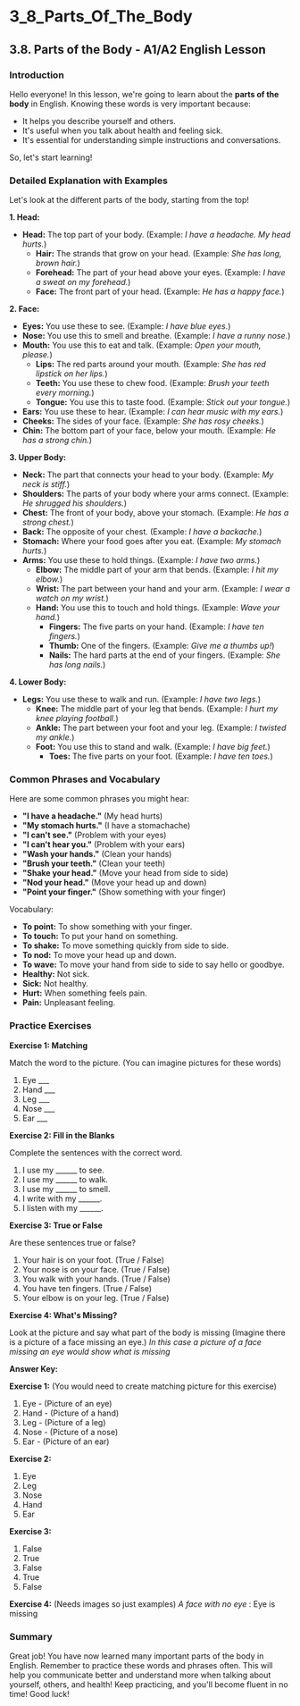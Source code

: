 # 3_8_Parts_Of_The_Body

## 3.8. Parts of the Body - A1/A2 English Lesson

### Introduction

Hello everyone! In this lesson, we're going to learn about the **parts of the body** in English. Knowing these words is very important because:

*   It helps you describe yourself and others.
*   It's useful when you talk about health and feeling sick.
*   It's essential for understanding simple instructions and conversations.

So, let's start learning!

### Detailed Explanation with Examples

Let's look at the different parts of the body, starting from the top!

**1. Head:**

*   **Head:** The top part of your body.  (Example: *I have a headache. My head hurts.*)
    *   **Hair:** The strands that grow on your head. (Example: *She has long, brown hair.*)
    *   **Forehead:** The part of your head above your eyes. (Example: *I have a sweat on my forehead.*)
    *   **Face:** The front part of your head. (Example: *He has a happy face.*)

**2. Face:**

*   **Eyes:** You use these to see. (Example: *I have blue eyes.*)
*   **Nose:** You use this to smell and breathe. (Example: *I have a runny nose.*)
*   **Mouth:** You use this to eat and talk. (Example: *Open your mouth, please.*)
    *   **Lips:** The red parts around your mouth. (Example: *She has red lipstick on her lips.*)
    *   **Teeth:** You use these to chew food. (Example: *Brush your teeth every morning.*)
    *   **Tongue:** You use this to taste food. (Example: *Stick out your tongue.*)
*   **Ears:** You use these to hear. (Example: *I can hear music with my ears.*)
*   **Cheeks:** The sides of your face. (Example: *She has rosy cheeks.*)
*   **Chin:** The bottom part of your face, below your mouth. (Example: *He has a strong chin.*)

**3. Upper Body:**

*   **Neck:** The part that connects your head to your body. (Example: *My neck is stiff.*)
*   **Shoulders:** The parts of your body where your arms connect. (Example: *He shrugged his shoulders.*)
*   **Chest:** The front of your body, above your stomach. (Example: *He has a strong chest.*)
*   **Back:** The opposite of your chest. (Example: *I have a backache.*)
*   **Stomach:** Where your food goes after you eat. (Example: *My stomach hurts.*)
*   **Arms:** You use these to hold things. (Example: *I have two arms.*)
    *   **Elbow:** The middle part of your arm that bends. (Example: *I hit my elbow.*)
    *   **Wrist:** The part between your hand and your arm. (Example: *I wear a watch on my wrist.*)
    *   **Hand:** You use this to touch and hold things. (Example: *Wave your hand.*)
        *   **Fingers:** The five parts on your hand. (Example: *I have ten fingers.*)
        *   **Thumb:** One of the fingers. (Example: *Give me a thumbs up!*)
        *   **Nails:** The hard parts at the end of your fingers. (Example: *She has long nails.*)

**4. Lower Body:**

*   **Legs:** You use these to walk and run. (Example: *I have two legs.*)
    *   **Knee:** The middle part of your leg that bends. (Example: *I hurt my knee playing football.*)
    *   **Ankle:** The part between your foot and your leg. (Example: *I twisted my ankle.*)
    *   **Foot:** You use this to stand and walk. (Example: *I have big feet.*)
        *   **Toes:** The five parts on your foot. (Example: *I have ten toes.*)

### Common Phrases and Vocabulary

Here are some common phrases you might hear:

*   **"I have a headache."** (My head hurts)
*   **"My stomach hurts."** (I have a stomachache)
*   **"I can't see."** (Problem with your eyes)
*   **"I can't hear you."** (Problem with your ears)
*   **"Wash your hands."** (Clean your hands)
*   **"Brush your teeth."** (Clean your teeth)
*   **"Shake your head."** (Move your head from side to side)
*   **"Nod your head."** (Move your head up and down)
*   **"Point your finger."** (Show something with your finger)

Vocabulary:

*   **To point:** To show something with your finger.
*   **To touch:** To put your hand on something.
*   **To shake:** To move something quickly from side to side.
*   **To nod:** To move your head up and down.
*   **To wave:** To move your hand from side to side to say hello or goodbye.
*   **Healthy:** Not sick.
*   **Sick:** Not healthy.
*   **Hurt:** When something feels pain.
*   **Pain:** Unpleasant feeling.

### Practice Exercises

**Exercise 1: Matching**

Match the word to the picture. (You can imagine pictures for these words)

1.  Eye  ___
2.  Hand  ___
3.  Leg  ___
4.  Nose  ___
5.  Ear  ___

**Exercise 2: Fill in the Blanks**

Complete the sentences with the correct word.

1.  I use my ______ to see.
2.  I use my ______ to walk.
3.  I use my ______ to smell.
4.  I write with my ______.
5.  I listen with my ______.

**Exercise 3: True or False**

Are these sentences true or false?

1.  Your hair is on your foot. (True / False)
2.  Your nose is on your face. (True / False)
3.  You walk with your hands. (True / False)
4.  You have ten fingers. (True / False)
5.  Your elbow is on your leg. (True / False)

**Exercise 4: What's Missing?**

Look at the picture and say what part of the body is missing (Imagine there is a picture of a face missing an eye.)
*In this case a picture of a face missing an eye would show what is missing*

**Answer Key:**

**Exercise 1:** (You would need to create matching picture for this exercise)
1.  Eye - (Picture of an eye)
2.  Hand - (Picture of a hand)
3.  Leg - (Picture of a leg)
4.  Nose - (Picture of a nose)
5.  Ear - (Picture of an ear)

**Exercise 2:**
1.  Eye
2.  Leg
3.  Nose
4.  Hand
5.  Ear

**Exercise 3:**
1.  False
2.  True
3.  False
4.  True
5.  False

**Exercise 4:** (Needs images so just examples)
*A face with no eye* : Eye is missing

### Summary

Great job! You have now learned many important parts of the body in English. Remember to practice these words and phrases often. This will help you communicate better and understand more when talking about yourself, others, and health! Keep practicing, and you'll become fluent in no time! Good luck!
